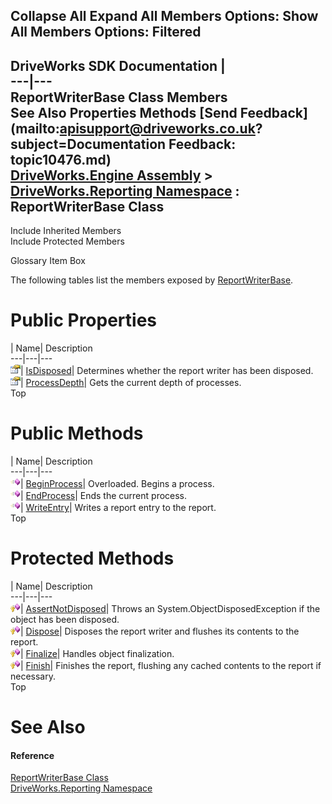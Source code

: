        

 Collapse All Expand All  Members Options: Show All  Members Options: Filtered   
---  
DriveWorks SDK Documentation  |   
---|---  
ReportWriterBase Class Members   
See Also Properties Methods [Send Feedback](mailto:apisupport@driveworks.co.uk?subject=Documentation Feedback: topic10476.md)  
[DriveWorks.Engine Assembly](topic2156.md) > [DriveWorks.Reporting Namespace](topic10334.md) : ReportWriterBase Class  
---  
  
Include Inherited Members    
Include Protected Members  


Glossary Item Box

The following tables list the members exposed by [ReportWriterBase](topic10476.md).

# Public Properties

| Name| Description  
---|---|---  
![Public Property](dotnetimages/publicProperty.gif)| [IsDisposed](topic10492.md)| Determines whether the report writer has been disposed.   
![Public Property](dotnetimages/publicProperty.gif)| [ProcessDepth](topic10493.md)| Gets the current depth of processes.   
Top

# Public Methods

| Name| Description  
---|---|---  
![Public Method](dotnetimages/publicMethod.gif)| [BeginProcess](topic10483.md)| Overloaded. Begins a process.   
![Public Method](dotnetimages/publicMethod.gif)| [EndProcess](topic10488.md)| Ends the current process.   
![Public Method](dotnetimages/publicMethod.gif)| [WriteEntry](topic10491.md)| Writes a report entry to the report.   
Top

# Protected Methods

| Name| Description  
---|---|---  
![Protected Method](dotnetimages/protectedMethod.gif)| [AssertNotDisposed](topic10482.md)| Throws an System.ObjectDisposedException if the object has been disposed.   
![Protected Method](dotnetimages/protectedMethod.gif)| [Dispose](topic10487.md)| Disposes the report writer and flushes its contents to the report.   
![Protected Method](dotnetimages/protectedMethod.gif)| [Finalize](topic10489.md)| Handles object finalization.   
![Protected Method](dotnetimages/protectedMethod.gif)| [Finish](topic10490.md)| Finishes the report, flushing any cached contents to the report if necessary.   
Top

# See Also

#### Reference

[ReportWriterBase Class](topic10476.md)   
[DriveWorks.Reporting Namespace](topic10334.md)


